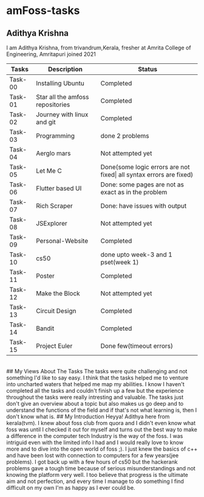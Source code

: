 # amFoss-tasks
## Adithya Krishna
I am Adithya Krishna, from trivandrum,Kerala, fresher at Amrita College of Engineering, Amritapuri joined 2021


| Tasks   | Description                      | Status                                                              |
|---------|----------------------------------|---------------------------------------------------------------------|
| Task-00 | Installing Ubuntu                | Completed                                                           |
| Task-01 | Star all the amfoss repositories | Completed                                                           |
| Task-02 | Journey with linux and git       | Completed                                                           |
| Task-03 | Programming                      | done 2 problems                                                     |
| Task-04 | Aerglo mars                      | Not attempted yet                                                   |
| Task-05 | Let Me C                         | Done(some logic errors are not fixed\| all syntax errors are fixed) |
| Task-06 | Flutter based UI                 | Done: some pages are not as exact as in the problem                 |
| Task-07 | Rich Scraper                     | Done: have issues with output                                       |
| Task-08 | JSExplorer                       | Not attempted yet                                                   |
| Task-09 | Personal-Website                 | Completed                                                           |
| Task-10 | cs50                             | done upto week-3 and 1 pset(week 1)                                 |
| Task-11 | Poster                           | Completed                                                           |
| Task-12 | Make the Block                   | Not attempted yet                                                   |
| Task-13 | Circuit Design                   | Completed                                                           |
| Task-14 | Bandit                           | Completed                                                           |
| Task-15 | Project Euler                    | Done few(timeout errors)                                            |
<br>
## My Views About The Tasks
The tasks were quite challenging and not something I'd like to say easy. I  think that the tasks helped me to venture into uncharted waters that helped me map my abilities. I know I haven't completed all the tasks and couldn't finish up a few but the experience throughout the tasks were really intresting and valuable. The tasks just don't give an overview about a topic but also makes us go deep and to understand the functions of the field and if that's not what learning is, then I don't know what is.
## My Introduction
Heyya! Adithya here from kerala(tvm). I knew about foss club from quora and I didn't even know what foss was until I checked it out for myself and turns out the best way to make a difference in the computer tech Industry is the way of the foss. I was intriguid even with the limited info I had and I would really love to know more and to dive into the open world of foss ;). I just knew the basics of c++ and have been lost with connection to computers for a few years(jee problems). I got back up with a few hours of cs50 but the hackerank problems gave a tough time because of serious misunderstandings and not knowing the platform very well. I too believe that progress is the ultimate aim and not perfection, and every time I manage to do something I find difficult on my own I'm as happy as I ever could be. 
